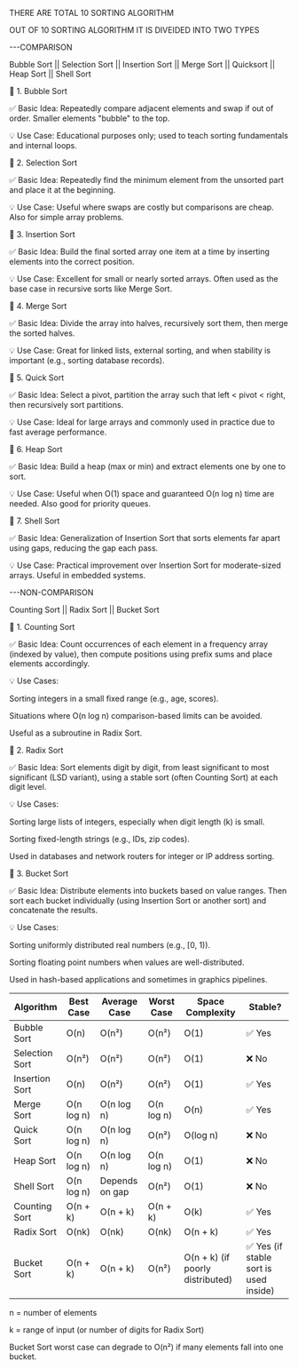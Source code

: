 THERE ARE TOTAL 10 SORTING ALGORITHM

OUT OF 10 SORTING ALGORITHM IT IS DIVEIDED INTO TWO TYPES 

---COMPARISON
    
Bubble Sort || Selection Sort || Insertion Sort || Merge Sort || Quicksort || Heap Sort || Shell Sort
    
🔹 1. Bubble Sort

✅ Basic Idea:
Repeatedly compare adjacent elements and swap if out of order. Smaller elements "bubble" to the top.

💡 Use Case:
Educational purposes only; used to teach sorting fundamentals and internal loops.

🔹 2. Selection Sort

✅ Basic Idea:
Repeatedly find the minimum element from the unsorted part and place it at the beginning.

💡 Use Case:
Useful where swaps are costly but comparisons are cheap. Also for simple array problems.

🔹 3. Insertion Sort

✅ Basic Idea:
Build the final sorted array one item at a time by inserting elements into the correct position.

💡 Use Case:
Excellent for small or nearly sorted arrays. Often used as the base case in recursive sorts like Merge Sort.

🔹 4. Merge Sort

✅ Basic Idea:
Divide the array into halves, recursively sort them, then merge the sorted halves.

💡 Use Case:
Great for linked lists, external sorting, and when stability is important (e.g., sorting database records).

🔹 5. Quick Sort

✅ Basic Idea:
Select a pivot, partition the array such that left < pivot < right, then recursively sort partitions.

💡 Use Case:
Ideal for large arrays and commonly used in practice due to fast average performance.

🔹 6. Heap Sort

✅ Basic Idea:
Build a heap (max or min) and extract elements one by one to sort.

💡 Use Case:
Useful when O(1) space and guaranteed O(n log n) time are needed. Also good for priority queues.

🔹 7. Shell Sort

✅ Basic Idea:
Generalization of Insertion Sort that sorts elements far apart using gaps, reducing the gap each pass.

💡 Use Case:
Practical improvement over Insertion Sort for moderate-sized arrays. Useful in embedded systems.



---NON-COMPARISON
    
Counting Sort || Radix Sort || Bucket Sort
    
🔹 1. Counting Sort

✅ Basic Idea:
Count occurrences of each element in a frequency array (indexed by value), then compute positions using prefix sums and place elements accordingly.

💡 Use Cases:

Sorting integers in a small fixed range (e.g., age, scores).

Situations where O(n log n) comparison-based limits can be avoided.

Useful as a subroutine in Radix Sort.

🔹 2. Radix Sort

✅ Basic Idea:
Sort elements digit by digit, from least significant to most significant (LSD variant), using a stable sort (often Counting Sort) at each digit level.

💡 Use Cases:

Sorting large lists of integers, especially when digit length (k) is small.

Sorting fixed-length strings (e.g., IDs, zip codes).

Used in databases and network routers for integer or IP address sorting.

🔹 3. Bucket Sort

✅ Basic Idea:
Distribute elements into buckets based on value ranges. Then sort each bucket individually (using Insertion Sort or another sort) and concatenate the results.

💡 Use Cases:

Sorting uniformly distributed real numbers (e.g., [0, 1)).

Sorting floating point numbers when values are well-distributed.

Used in hash-based applications and sometimes in graphics pipelines.



| Algorithm          | Best Case     | Average Case   | Worst Case | Space Complexity                     | Stable?                              |
| ------------------ | ------------- | -------------- | ---------- | ----------------------------------   | -------------------------------------|                     
| Bubble Sort        | O(n)          | O(n²)          | O(n²)      | O(1)                                 | ✅ Yes                               |
| Selection Sort     | O(n²)         | O(n²)          | O(n²)      | O(1)                                 | ❌ No                                |
| Insertion Sort     | O(n)          | O(n²)          | O(n²)      | O(1)                                 | ✅ Yes                               |
| Merge Sort         | O(n log n)    | O(n log n)     | O(n log n) | O(n)                                 | ✅ Yes                               |
| Quick Sort         | O(n log n)    | O(n log n)     | O(n²)      | O(log n)                             | ❌ No                                |
| Heap Sort          | O(n log n)    | O(n log n)     | O(n log n) | O(1)                                 | ❌ No                                |
| Shell Sort         | O(n log n)    | Depends on gap | O(n²)      | O(1)                                 | ❌ No                                |
| Counting Sort	     | O(n + k)	     | O(n + k)	      | O(n + k)   | O(k)	                              | ✅ Yes                               |
| Radix Sort	     | O(nk)	     | O(nk)	      | O(nk)	   | O(n + k)	                          | ✅ Yes                               |
| Bucket Sort	     | O(n + k)      | O(n + k)       |	O(n²)      | O(n + k)  (if poorly distributed)    |✅ Yes (if stable sort is used inside)|	
                                                                                  	

n = number of elements

k = range of input (or number of digits for Radix Sort)

Bucket Sort worst case can degrade to O(n²) if many elements fall into one bucket.

